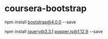 # coursera-bootstrap

npm install bootstrap@4.0.0 --save

npm install jquery@3.3.1 popper.js@1.12.9 --save
